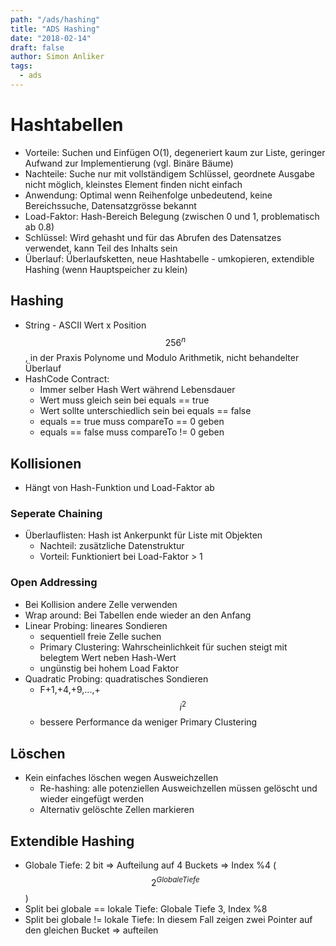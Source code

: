 ```yaml
---
path: "/ads/hashing"
title: "ADS Hashing"
date: "2018-02-14"
draft: false
author: Simon Anliker
tags:
  - ads
---
```


# Hashtabellen

* Vorteile: Suchen und Einfügen O(1), degeneriert kaum zur Liste, geringer Aufwand zur Implementierung (vgl. Binäre Bäume)
* Nachteile: Suche nur mit vollständigem Schlüssel, geordnete Ausgabe nicht möglich, kleinstes Element finden nicht einfach
* Anwendung: Optimal wenn Reihenfolge unbedeutend, keine Bereichssuche, Datensatzgrösse bekannt
* Load-Faktor: Hash-Bereich Belegung (zwischen 0 und 1, problematisch ab 0.8)
* Schlüssel: Wird gehasht und für das Abrufen des Datensatzes verwendet, kann Teil des Inhalts sein
* Überlauf: Überlaufsketten, neue Hashtabelle - umkopieren, extendible Hashing (wenn Hauptspeicher zu klein)

## Hashing

* String - ASCII Wert x Position $$256^n$$, in der Praxis Polynome und Modulo Arithmetik, nicht behandelter Überlauf
* HashCode Contract:
  * Immer selber Hash Wert während Lebensdauer
  * Wert muss gleich sein bei equals == true
  * Wert sollte unterschiedlich sein bei equals == false
  * equals == true muss compareTo == 0 geben
  * equals == false muss compareTo != 0 geben

## Kollisionen

* Hängt von Hash-Funktion und Load-Faktor ab

### Seperate Chaining

* Überlauflisten: Hash ist Ankerpunkt für Liste mit Objekten
  * Nachteil: zusätzliche Datenstruktur
  * Vorteil: Funktioniert bei Load-Faktor > 1

### Open Addressing

* Bei Kollision andere Zelle verwenden
* Wrap around: Bei Tabellen ende wieder an den Anfang
* Linear Probing: lineares Sondieren
  * sequentiell freie Zelle suchen
  * Primary Clustering: Wahrscheinlichkeit für suchen steigt mit belegtem Wert neben Hash-Wert
  * ungünstig bei hohem Load Faktor
* Quadratic Probing: quadratisches Sondieren
  * F+1,+4,+9,...,+$$i^2$$
  * bessere Performance da weniger Primary Clustering

## Löschen

* Kein einfaches löschen wegen Ausweichzellen
  * Re-hashing: alle potenziellen Ausweichzellen müssen gelöscht und wieder eingefügt werden
  * Alternativ gelöschte Zellen markieren


## Extendible Hashing

 * Globale Tiefe: 2 bit => Aufteilung auf 4 Buckets => Index %4 ($$2^{Globale Tiefe}$$)
 * Split bei globale == lokale Tiefe: Globale Tiefe 3, Index %8
 * Split bei globale != lokale Tiefe: In diesem Fall zeigen zwei Pointer auf den gleichen Bucket => aufteilen  
